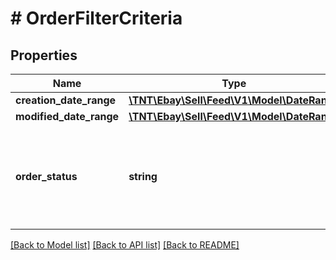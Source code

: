 # # OrderFilterCriteria

## Properties

Name | Type | Description | Notes
------------ | ------------- | ------------- | -------------
**creation_date_range** | [**\TNT\Ebay\Sell\Feed\V1\Model\DateRange**](DateRange.md) |  | [optional]
**modified_date_range** | [**\TNT\Ebay\Sell\Feed\V1\Model\DateRange**](DateRange.md) |  | [optional]
**order_status** | **string** | The order status of the orders returned. If the filter is omitted from createOrderTask call, orders that are in both &lt;code&gt;ACTIVE &lt;/code&gt;and&lt;code&gt; COMPLETED&lt;/code&gt; states are returned. For implementation help, refer to &lt;a href&#x3D;&#39;https://developer.ebay.com/api-docs/sell/feed/types/api:OrderStatusEnum&#39;&gt;eBay API documentation&lt;/a&gt; | [optional]

[[Back to Model list]](../../README.md#models) [[Back to API list]](../../README.md#endpoints) [[Back to README]](../../README.md)

